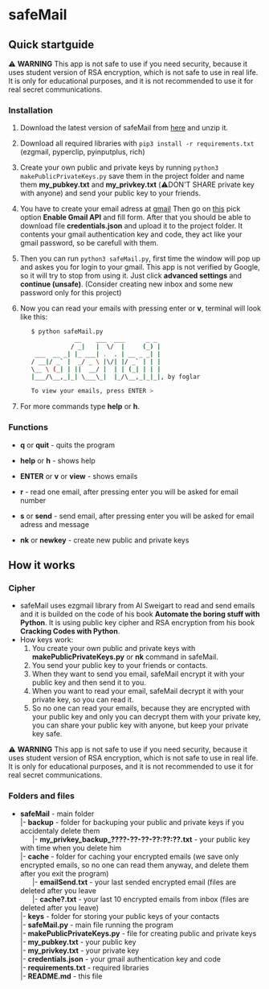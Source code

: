 # safeMail

## Quick startguide

:warning: **WARNING** This app is not safe to use if you need security, because it uses student version of RSA encryption, which is not safe to use in real life. It is only for educational purposes, and it is not recommended to use it for real secret communications.

### Installation

1. Download the latest version of safeMail from [here][releases] and unzip it.
2. Download all required libraries with ```pip3 install -r requirements.txt``` (ezgmail, pyperclip, pyinputplus, rich)
3. Create your own public and private keys by running ```python3 makePublicPrivateKeys.py``` save them in the project folder and name them **my_pubkey.txt** and **my_privkey.txt** (:warning:DON'T SHARE private key with anyone) and send your public key to your friends.
4. You have to create your email adress at [gmail](https://www.gmail.com) Then go on [this](https://developers.google.com/gmail/api/quickstart/python) pick option **Enable Gmail API** and fill form. After that you should be able to download file **credentials.json** and upload it to the project folder. It contents your gmail authentication key and code, they act like your gmail password, so be carefull with them.
5. Then you can run ```python3 safeMail.py```, first time the window will pop up and askes you for login to your gmail. This app is not verified by Google, so it will try to stop from using it. Just click **advanced settings** and **continue (unsafe)**. (Consider creating new inbox and some new password only for this project)
6. Now you can read your emails with pressing enter or **v**, terminal will look like this:

   ```bash
      $ python safeMail.py
                  __    ___  ___      _ _ 
                 / _|   |  \/  |     (_) |
       ___  __ _| |_ ___| .  . | __ _ _| |
      / __|/ _` |  _/ _ \ |\/| |/ _` | | |
      \__ \ (_| | ||  __/ |  | | (_| | | |
      |___/\__,_|_| \___\_|  |_/\__,_|_|_|, by foglar

      To view your emails, press ENTER > 

   ```

7. For more commands type **help** or **h**.

### Functions

- **q** or **quit** - quits the program
- **help** or **h** - shows help

- **ENTER** or **v** or **view** - shows emails
- **r** - read one email, after pressing enter you will be asked for email number
- **s** or **send** - send email, after pressing enter you will be asked for email adress and message
- **nk** or **newkey** - create new public and private keys

## How it works

### Cipher

- safeMail uses ezgmail library from Al Sweigart to read and send emails and it is builded on the code of his book **Automate the boring stuff with Python**. It is using public key cipher and RSA encryption from his book **Cracking Codes with Python**.
- How keys work:
  1. You create your own public and private keys with **makePublicPrivateKeys.py** or **nk** command in safeMail.
  2. You send your public key to your friends or contacts.
  3. When they want to send you email, safeMail encrypt it with your public key and then send it to you.
  4. When you want to read your email, safeMail decrypt it with your private key, so you can read it.
  5. So no one can read your emails, because they are encrypted with your public key and only you can decrypt them with your private key, you can share your public key with anyone, but keep your private key safe.

:warning: **WARNING** This app is not safe to use if you need security, because it uses student version of RSA encryption, which is not safe to use in real life. It is only for educational purposes, and it is not recommended to use it for real secret communications.

### Folders and files

- **safeMail** - main folder <br/>
  |- **backup** - folder for backuping your public and private keys if you accidentaly delete them<br/>
   &nbsp;&nbsp;&nbsp;&nbsp;&nbsp;&nbsp;|- **my_privkey_backup_????-??-??-??:??:??.txt** - your public key with time when you delete him<br/>
  |- **cache** - folder for caching your encrypted emails (we save only encrypted emails, so no one can read them anyway, and delete them after you exit the program)<br/>
  &nbsp;&nbsp;&nbsp;&nbsp;&nbsp;&nbsp;|- **emailSend.txt** - your last sended encrypted email (files are deleted after you leave<br/>
  &nbsp;&nbsp;&nbsp;&nbsp;&nbsp;&nbsp;|- **cache?.txt** - your last 10 encrypted emails from inbox (files are deleted after you leave)<br/>
  |- **keys** - folder for storing your public keys of your contacts<br/>
  |- **safeMail.py** - main file running the program<br/>
  |- **makePublicPrivateKeys.py** - file for creating public and private keys<br/>
  |- **my_pubkey.txt** - your public key<br/>
  |- **my_privkey.txt** - your private key<br/>
  |- **credentials.json** - your gmail authentication key and code<br/>
  |- **requirements.txt** - required libraries<br/>
  |- **README.md** - this file<br/>

[releases]: https://www.github.com/foglar/safeMail/releases
